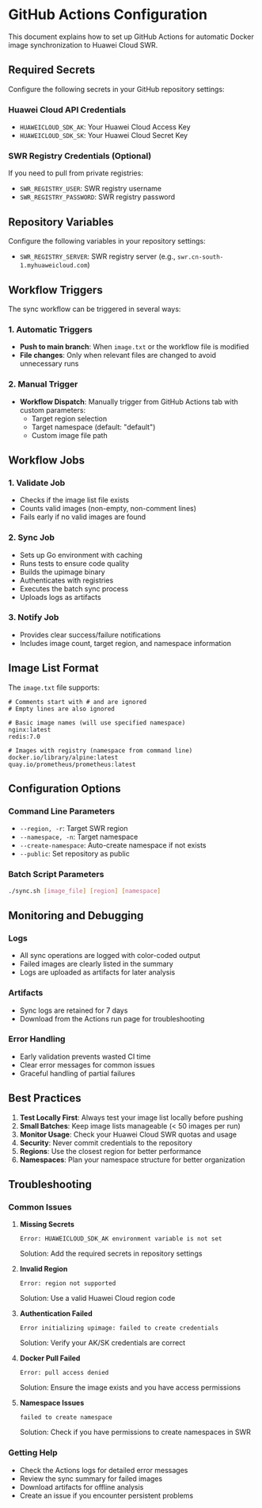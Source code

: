 # GitHub Actions Configuration

This document explains how to set up GitHub Actions for automatic Docker image synchronization to Huawei Cloud SWR.

## Required Secrets

Configure the following secrets in your GitHub repository settings:

### Huawei Cloud API Credentials
- `HUAWEICLOUD_SDK_AK`: Your Huawei Cloud Access Key
- `HUAWEICLOUD_SDK_SK`: Your Huawei Cloud Secret Key

### SWR Registry Credentials (Optional)
If you need to pull from private registries:
- `SWR_REGISTRY_USER`: SWR registry username
- `SWR_REGISTRY_PASSWORD`: SWR registry password

## Repository Variables

Configure the following variables in your repository settings:

- `SWR_REGISTRY_SERVER`: SWR registry server (e.g., `swr.cn-south-1.myhuaweicloud.com`)

## Workflow Triggers

The sync workflow can be triggered in several ways:

### 1. Automatic Triggers
- **Push to main branch**: When `image.txt` or the workflow file is modified
- **File changes**: Only when relevant files are changed to avoid unnecessary runs

### 2. Manual Trigger
- **Workflow Dispatch**: Manually trigger from GitHub Actions tab with custom parameters:
  - Target region selection
  - Target namespace (default: "default")
  - Custom image file path

## Workflow Jobs

### 1. Validate Job
- Checks if the image list file exists
- Counts valid images (non-empty, non-comment lines)
- Fails early if no valid images are found

### 2. Sync Job
- Sets up Go environment with caching
- Runs tests to ensure code quality
- Builds the upimage binary
- Authenticates with registries
- Executes the batch sync process
- Uploads logs as artifacts

### 3. Notify Job
- Provides clear success/failure notifications
- Includes image count, target region, and namespace information

## Image List Format

The `image.txt` file supports:

```text
# Comments start with # and are ignored
# Empty lines are also ignored

# Basic image names (will use specified namespace)
nginx:latest
redis:7.0

# Images with registry (namespace from command line)
docker.io/library/alpine:latest
quay.io/prometheus/prometheus:latest
```

## Configuration Options

### Command Line Parameters
- `--region, -r`: Target SWR region
- `--namespace, -n`: Target namespace
- `--create-namespace`: Auto-create namespace if not exists
- `--public`: Set repository as public

### Batch Script Parameters
```bash
./sync.sh [image_file] [region] [namespace]
```

## Monitoring and Debugging

### Logs
- All sync operations are logged with color-coded output
- Failed images are clearly listed in the summary
- Logs are uploaded as artifacts for later analysis

### Artifacts
- Sync logs are retained for 7 days
- Download from the Actions run page for troubleshooting

### Error Handling
- Early validation prevents wasted CI time
- Clear error messages for common issues
- Graceful handling of partial failures

## Best Practices

1. **Test Locally First**: Always test your image list locally before pushing
2. **Small Batches**: Keep image lists manageable (< 50 images per run)
3. **Monitor Usage**: Check your Huawei Cloud SWR quotas and usage
4. **Security**: Never commit credentials to the repository
5. **Regions**: Use the closest region for better performance
6. **Namespaces**: Plan your namespace structure for better organization

## Troubleshooting

### Common Issues

1. **Missing Secrets**
   ```
   Error: HUAWEICLOUD_SDK_AK environment variable is not set
   ```
   Solution: Add the required secrets in repository settings

2. **Invalid Region**
   ```
   Error: region not supported
   ```
   Solution: Use a valid Huawei Cloud region code

3. **Authentication Failed**
   ```
   Error initializing upimage: failed to create credentials
   ```
   Solution: Verify your AK/SK credentials are correct

4. **Docker Pull Failed**
   ```
   Error: pull access denied
   ```
   Solution: Ensure the image exists and you have access permissions

5. **Namespace Issues**
   ```
   failed to create namespace
   ```
   Solution: Check if you have permissions to create namespaces in SWR

### Getting Help

- Check the Actions logs for detailed error messages
- Review the sync summary for failed images
- Download artifacts for offline analysis
- Create an issue if you encounter persistent problems
